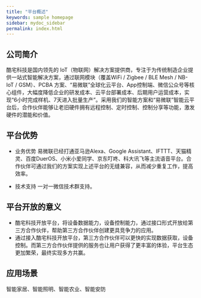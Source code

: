 ```yaml
---
title: "平台概述"
keywords: sample homepage
sidebar: mydoc_sidebar
permalink: index.html
---
```


## 公司简介

酷宅科技是国内领先的 IoT（物联网）解决方案提供商，专注于为传统制造企业提供一站式智能解决方案，通过联网模块（覆盖WiFi / Zigbee / BLE Mesh / NB-IoT / GSM）、PCBA 方案、“易微联”全球化云平台、App控制端、微信公众号等核心组件，大幅度降低企业的研发成本、云平台部署成本、后期用户运营成本，实现“6小时完成样机、7天进入批量生产”。采用我们的智能方案和“易微联”智能云平台后，合作伙伴能够让老旧硬件拥有远程控制、定时控制、控制分享等功能，激发硬件的潜能和价值。
  
## 平台优势
- 业务优势
  易微联已经打通亚马逊Alexa、Google Assistant、IFTTT、天猫精灵、百度DuerOS、小米小爱同学、京东叮咚、科大讯飞等主流语音平台。合作伙伴可通过我们的方案实现上述平台的无缝兼容，从而减少重复工作，提高效率。
  
- 技术支持
  一对一微信技术群支持。
  
## 平台开放的意义
 - 酷宅科技开放平台，将设备数据能力，设备控制能力，通过接口形式开放给第三方合作伙伴，帮助第三方合作伙伴创建更具竞争力的应用。
 - 通过接入酷宅科技开放平台，第三方合作伙伴可以更快的实现数据获取，设备控制。而第三方合作伙伴提供的服务也让用户获得了更丰富的体验，平台生态更加繁荣，最终实现多方共赢。
 
## 应用场景
智能家居、智能照明、智能农业、智能安防

